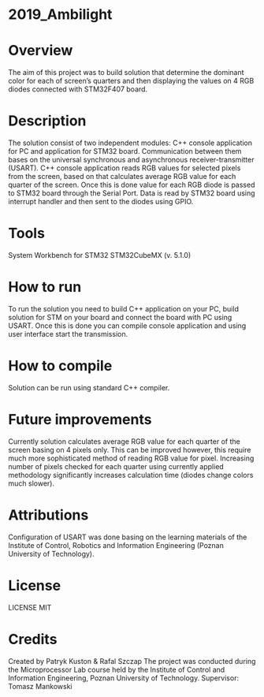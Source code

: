 # 2019_Ambilight

# Overview

The aim of this project was to build solution that determine the dominant color for each of screen’s quarters and
 then displaying the values on 4 RGB diodes connected with STM32F407 board.  

# Description 

The solution consist of two independent modules: C++ console application for PC and application for  STM32 board. 
Communication between them bases on the universal synchronous and asynchronous receiver-transmitter (USART). 
C++ console application reads RGB values for selected pixels from the screen, based on that calculates average 
RGB value for each quarter of the screen. Once this is done value for each  RGB diode is passed to STM32 board 
through the Serial Port. Data is read by STM32 board using interrupt handler and then sent to the diodes using GPIO. 

# Tools 

System Workbench for STM32
STM32CubeMX (v. 5.1.0)

# How to run 

To run the solution you need to build C++ application on your PC, build solution for STM on your board and connect the board
 with PC using USART. Once this is done you can compile console application and using user interface start the transmission. 

# How to compile 

Solution can be run using standard C++ compiler.

# Future improvements 

Currently solution calculates average RGB value for each quarter of the screen basing on 4 pixels only. This can be improved 
however, this require much more sophisticated method of reading RGB value for pixel. Increasing number of pixels checked for 
each quarter using currently applied methodology  significantly increases calculation time (diodes change colors much slower). 

# Attributions 

Configuration of USART was done basing on the learning materials of the Institute of Control, Robotics and Information
Engineering (Poznan University of Technology).

# License 

LICENSE  MIT

# Credits 

Created by Patryk Kuston  & Rafal Szczap
The project was conducted during the Microprocessor Lab course held by the Institute of Control and Information Engineering, 
Poznan University of Technology.
Supervisor: Tomasz Mankowski
